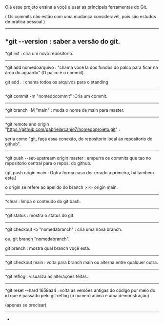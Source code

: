 Olá esse projeto ensina a voçê a usar as principais ferramentas do Git.

( Os commits não estão com uma mudança consideravél, pois são estudos de prática pessoal )
____________________________________________


*git --version : saber a versão do git.
------------------------------------------
*git init : cria um novo repositorio.
______________________________________
*git add nomedoarquivo : "chama voce la dos fundos do palco para ficar na área do aguardo" (O palco é o commit).

git add . : chama todos os arquivos para o standing
______________________________________
*git commit -m "nomedocommit" :Cria um commit.
_______________________________________
*git branch -M "main" : muda o nome de main para master.
_________________________________________
*git remote and origin "https://github.com/gabrielarcanjo7/nomedoprojeto.git" : 

seria como "git, faça essa conexão, do repositorio local ao repositorio do github".
________________________________________
*git push --set-upstream origin master : empurra os commits que tao no repositorio central para o repos. do github.

(git push origin main : Outra forma caso der errado a primeira, há também esta.)

o origin se refere ao apelido do branch >>> origin main.
__________________________________________
*clear : limpa o conteudo do git bash.
__________________________________________
*git status : mostra o status do git.
__________________________________________
*git checkout -b "nomedabranch" : cria uma nova branch.

ou, git branch "nomedabranch".

git branch : mostra qual branch voçê está.
__________________________________________
*git checkout main : volta para branch main ou alterna entre qualquer outra.
__________________________________________
*git reflog : visualiza as alterações feitas.
__________________________________________
*git reset --hard 1658aa4 : volta as versões antigas do código por meio do id que é passado pelo git reflog (o numero acima é uma demonstração)

(apenas se precisar)
___________________________________________
*